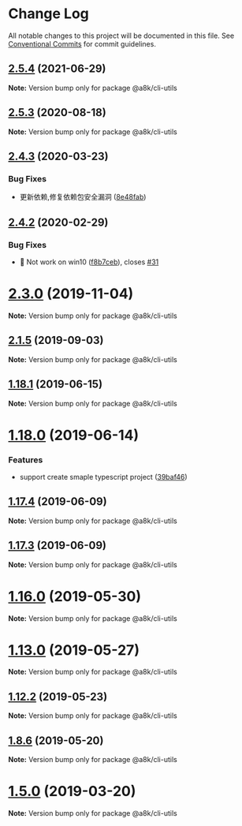 # Change Log

All notable changes to this project will be documented in this file.
See [Conventional Commits](https://conventionalcommits.org) for commit guidelines.

## [2.5.4](https://github.com/hxfdarling/a8k/compare/v2.5.3...v2.5.4) (2021-06-29)

**Note:** Version bump only for package @a8k/cli-utils

## [2.5.3](https://github.com/hxfdarling/a8k/compare/v2.5.2...v2.5.3) (2020-08-18)

**Note:** Version bump only for package @a8k/cli-utils

## [2.4.3](https://github.com/hxfdarling/a8k/compare/v2.4.2...v2.4.3) (2020-03-23)

### Bug Fixes

- 更新依赖,修复依赖包安全漏洞 ([8e48fab](https://github.com/hxfdarling/a8k/commit/8e48fab295d417d32aedb4ff7376c4ddc2af2b80))

## [2.4.2](https://github.com/hxfdarling/a8k/compare/v2.4.1...v2.4.2) (2020-02-29)

### Bug Fixes

- 🐛 Not work on win10 ([f8b7ceb](https://github.com/hxfdarling/a8k/commit/f8b7ceba44316b2213697c075125565854906212)), closes [#31](https://github.com/hxfdarling/a8k/issues/31)

# [2.3.0](https://github.com/hxfdarling/a8k/compare/v2.2.0...v2.3.0) (2019-11-04)

**Note:** Version bump only for package @a8k/cli-utils

## [2.1.5](https://github.com/hxfdarling/a8k/compare/v2.1.4...v2.1.5) (2019-09-03)

**Note:** Version bump only for package @a8k/cli-utils

## [1.18.1](https://github.com/hxfdarling/a8k/compare/v1.18.0...v1.18.1) (2019-06-15)

**Note:** Version bump only for package @a8k/cli-utils

# [1.18.0](https://github.com/hxfdarling/a8k/compare/v1.17.4...v1.18.0) (2019-06-14)

### Features

- support create smaple typescript project ([39baf46](https://github.com/hxfdarling/a8k/commit/39baf46))

## [1.17.4](https://github.com/hxfdarling/a8k/compare/v1.17.3...v1.17.4) (2019-06-09)

**Note:** Version bump only for package @a8k/cli-utils

## [1.17.3](https://github.com/hxfdarling/a8k/compare/v1.17.3-alpha.0...v1.17.3) (2019-06-09)

**Note:** Version bump only for package @a8k/cli-utils

# [1.16.0](https://github.com/hxfdarling/a8k/compare/v1.15.3...v1.16.0) (2019-05-30)

**Note:** Version bump only for package @a8k/cli-utils

# [1.13.0](https://github.com/hxfdarling/a8k/compare/v1.12.4...v1.13.0) (2019-05-27)

**Note:** Version bump only for package @a8k/cli-utils

## [1.12.2](https://github.com/hxfdarling/a8k/compare/v1.12.1...v1.12.2) (2019-05-23)

**Note:** Version bump only for package @a8k/cli-utils

## [1.8.6](https://github.com/hxfdarling/a8k/compare/v1.8.5...v1.8.6) (2019-05-20)

**Note:** Version bump only for package @a8k/cli-utils

# [1.5.0](https://github.com/hxfdarling/a8k/compare/v1.4.2...v1.5.0) (2019-03-20)

**Note:** Version bump only for package @a8k/cli-utils
